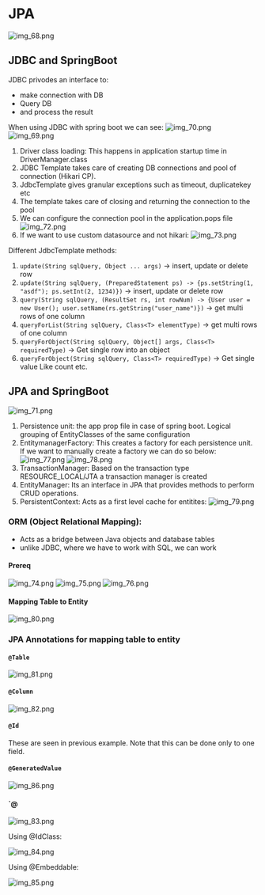 # JPA

![img_68.png](img_68.png)

## JDBC and SpringBoot
JDBC privodes an interface to:
- make connection with DB
- Query DB
- and process the result

When using JDBC with spring boot we can see:
![img_70.png](img_70.png)
![img_69.png](img_69.png)


1. Driver class loading: This happens in application startup time in DriverManager.class
2. JDBC Template takes care of creating DB connections and pool of connection (Hikari CP).
3. JdbcTemplate gives granular exceptions such as timeout, duplicatekey etc
4. The template takes care of closing and returning the connection to the pool
5. We can configure the connection pool in the application.pops file
   ![img_72.png](img_72.png)
6. If we want to use custom datasource and not hikari:
   ![img_73.png](img_73.png)

Different JdbcTemplate methods:
1. `update(String sqlQuery, Object ... args)` -> insert, update or delete row
2. `update(String sqlQuery, (PreparedStatement ps) -> {ps.setString(1, "asdf"); ps.setInt(2, 1234)})` -> insert, update or delete row
3. `query(String sqlQuery, (ResultSet rs, int rowNum) -> {User user = new User(); user.setName(rs.getString("user_name")})` -> get multi rows of one column
4. `queryForList(String sqlQuery, Class<T> elementType)` -> get multi rows of one column
5. `queryForObject(String sqlQuery, Object[] args, Class<T> requiredType)` -> Get single row into an object
6. `queryForObject(String sqlQuery, Class<T> requiredType)` -> Get single value Like count etc.

## JPA and SpringBoot
![img_71.png](img_71.png)

1. Persistence unit: the app prop file in case of spring boot. Logical grouping of EntityClasses of the same configuration
2. EntitymanagerFactory: This creates a factory for each persistence unit. If we want to manually create a factory we can do so below:
   ![img_77.png](img_77.png)
   ![img_78.png](img_78.png)
3. TransactionManager: Based on the transaction type RESOURCE_LOCAL/JTA a transaction manager is created
4. EntityManager: Its an interface in JPA that provides methods to perform CRUD operations.
5. PersistentContext: Acts as a first level cache for entitites:
   ![img_79.png](img_79.png)

### ORM (Object Relational Mapping):
- Acts as a bridge between Java objects and database tables
- unlike JDBC, where we have to work with SQL, we can work
#### Prereq

![img_74.png](img_74.png)
![img_75.png](img_75.png)
![img_76.png](img_76.png)

#### Mapping Table to Entity
![img_80.png](img_80.png)

### JPA Annotations for mapping table to entity
#### `@Table`
![img_81.png](img_81.png)

#### `@Column`
![img_82.png](img_82.png)

#### `@Id`
These are seen in previous example. Note that this can be done only to one field.

#### `@GeneratedValue`
![img_86.png](img_86.png)


#### `@
![img_83.png](img_83.png)

Using @IdClass:

![img_84.png](img_84.png)

Using @Embeddable:

![img_85.png](img_85.png)
